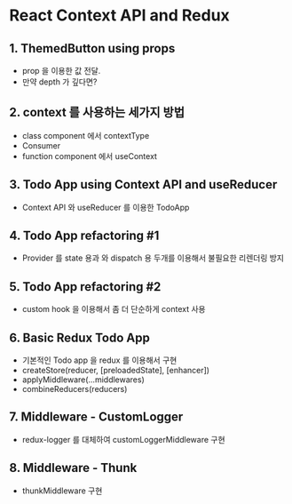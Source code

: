 # React Context API and Redux

## 1. ThemedButton using props
- prop 을 이용한 값 전달.
- 만약 depth 가 깊다면?

## 2. context 를 사용하는 세가지 방법
- class component 에서 contextType
- Consumer
- function component 에서 useContext

## 3. Todo App using Context API and useReducer
- Context API 와 useReducer 를 이용한 TodoApp

## 4. Todo App refactoring #1 
- Provider 를 state 용과 와 dispatch 용 두개를 이용해서 불필요한 리렌더링 방지

## 5. Todo App refactoring #2
- custom hook 을 이용해서 좀 더 단순하게 context 사용

## 6. Basic Redux Todo App
- 기본적인 Todo app 을 redux 를 이용해서 구현
- createStore(reducer, [preloadedState], [enhancer])
- applyMiddleware(...middlewares)
- combineReducers(reducers)

## 7. Middleware - CustomLogger
- redux-logger 를 대체하여 customLoggerMiddleware 구현

## 8. Middleware - Thunk
- thunkMiddleware 구현